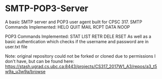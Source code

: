 # SMTP-POP3-Server
A basic SMTP server and POP3 user agent built for CPSC 317.
SMTP Commands Implemented:
HELO
QUIT
MAIL
RCPT
DATA
NOOP

POP3 Commands Implemented: 
STAT
LIST
RETR
DELE
RSET
As well as a basic authentication which checks if the username and password are in user.txt file

Note: original repository could not be forked or cloned due to permissions I don't have, but can be found here: https://stash.ugrad.cs.ubc.ca:8443/projects/CS317_2017W1_A3/repos/a3_t5w9a_u3w9a/browse 
